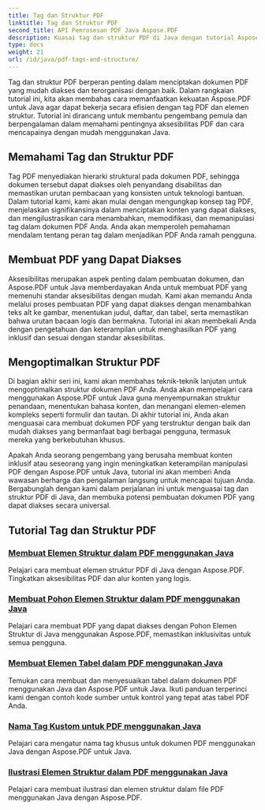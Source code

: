 ```yaml
---
title: Tag dan Struktur PDF
linktitle: Tag dan Struktur PDF
second_title: API Pemrosesan PDF Java Aspose.PDF
description: Kuasai tag dan struktur PDF di Java dengan tutorial Aspose.PDF untuk Java. Buat PDF yang mudah diakses dan terorganisasi dengan mudah.
type: docs
weight: 21
url: /id/java/pdf-tags-and-structure/
---
```

Tag dan struktur PDF berperan penting dalam menciptakan dokumen PDF yang mudah diakses dan terorganisasi dengan baik. Dalam rangkaian tutorial ini, kita akan membahas cara memanfaatkan kekuatan Aspose.PDF untuk Java agar dapat bekerja secara efisien dengan tag PDF dan elemen struktur. Tutorial ini dirancang untuk membantu pengembang pemula dan berpengalaman dalam memahami pentingnya aksesibilitas PDF dan cara mencapainya dengan mudah menggunakan Java.

## Memahami Tag dan Struktur PDF

Tag PDF menyediakan hierarki struktural pada dokumen PDF, sehingga dokumen tersebut dapat diakses oleh penyandang disabilitas dan memastikan urutan pembacaan yang konsisten untuk teknologi bantuan. Dalam tutorial kami, kami akan mulai dengan mengungkap konsep tag PDF, menjelaskan signifikansinya dalam menciptakan konten yang dapat diakses, dan mengilustrasikan cara menambahkan, memodifikasi, dan memanipulasi tag dalam dokumen PDF Anda. Anda akan memperoleh pemahaman mendalam tentang peran tag dalam menjadikan PDF Anda ramah pengguna.

## Membuat PDF yang Dapat Diakses

Aksesibilitas merupakan aspek penting dalam pembuatan dokumen, dan Aspose.PDF untuk Java memberdayakan Anda untuk membuat PDF yang memenuhi standar aksesibilitas dengan mudah. Kami akan memandu Anda melalui proses pembuatan PDF yang dapat diakses dengan menambahkan teks alt ke gambar, menentukan judul, daftar, dan tabel, serta memastikan bahwa urutan bacaan logis dan bermakna. Tutorial ini akan membekali Anda dengan pengetahuan dan keterampilan untuk menghasilkan PDF yang inklusif dan sesuai dengan standar aksesibilitas.

## Mengoptimalkan Struktur PDF

Di bagian akhir seri ini, kami akan membahas teknik-teknik lanjutan untuk mengoptimalkan struktur dokumen PDF Anda. Anda akan mempelajari cara menggunakan Aspose.PDF untuk Java guna menyempurnakan struktur penandaan, menentukan bahasa konten, dan menangani elemen-elemen kompleks seperti formulir dan tautan. Di akhir tutorial ini, Anda akan menguasai cara membuat dokumen PDF yang terstruktur dengan baik dan mudah diakses yang bermanfaat bagi berbagai pengguna, termasuk mereka yang berkebutuhan khusus.

Apakah Anda seorang pengembang yang berusaha membuat konten inklusif atau seseorang yang ingin meningkatkan keterampilan manipulasi PDF dengan Aspose.PDF untuk Java, tutorial ini akan memberi Anda wawasan berharga dan pengalaman langsung untuk mencapai tujuan Anda. Bergabunglah dengan kami dalam perjalanan ini untuk menguasai tag dan struktur PDF di Java, dan membuka potensi pembuatan dokumen PDF yang dapat diakses secara universal.

## Tutorial Tag dan Struktur PDF
### [Membuat Elemen Struktur dalam PDF menggunakan Java](./create-structure-element-in-pdf-using-java/)
Pelajari cara membuat elemen struktur PDF di Java dengan Aspose.PDF. Tingkatkan aksesibilitas PDF dan alur konten yang logis.
### [Membuat Pohon Elemen Struktur dalam PDF menggunakan Java](./create-structure-element-tree-in-pdf-using-java/)
Pelajari cara membuat PDF yang dapat diakses dengan Pohon Elemen Struktur di Java menggunakan Aspose.PDF, memastikan inklusivitas untuk semua pengguna.
### [Membuat Elemen Tabel dalam PDF menggunakan Java](./create-table-element-in-pdf-using-java/)
Temukan cara membuat dan menyesuaikan tabel dalam dokumen PDF menggunakan Java dan Aspose.PDF untuk Java. Ikuti panduan terperinci kami dengan contoh kode sumber untuk kontrol yang tepat atas tabel PDF Anda.
### [Nama Tag Kustom untuk PDF menggunakan Java](./custom-tag-name-for-pdf-using-java/)
Pelajari cara mengatur nama tag khusus untuk dokumen PDF menggunakan Java dengan Aspose.PDF untuk Java.
### [Ilustrasi Elemen Struktur dalam PDF menggunakan Java](./illustration-structure-elements-in-pdf-using-java/)
Pelajari cara membuat ilustrasi dan elemen struktur dalam file PDF menggunakan Java dengan Aspose.PDF.